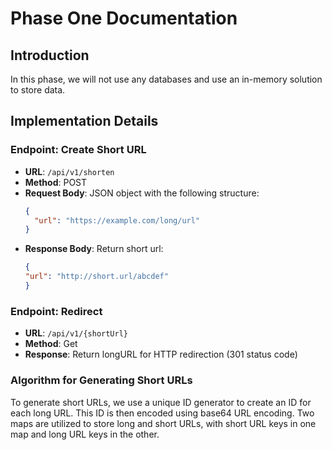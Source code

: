 # Phase One Documentation

## Introduction

In this phase, we will not use any databases and use an in-memory solution to store data.

## Implementation Details

### Endpoint: Create Short URL

- **URL**: `/api/v1/shorten`
- **Method**: POST
- **Request Body**: JSON object with the following structure:
  ```json
  {
    "url": "https://example.com/long/url"
  }
  
- **Response Body**: Return short url:
  ```json
  {
  "url": "http://short.url/abcdef"
  }

### Endpoint: Redirect

- **URL**: `/api/v1/{shortUrl}`
- **Method**: Get
- **Response**: Return longURL for HTTP redirection (301 status code)

### Algorithm for Generating Short URLs

To generate short URLs, we use a unique ID generator to create an ID for each long URL. This ID is then encoded using base64 URL encoding. Two maps are utilized to store long and short URLs, with short URL keys in one map and long URL keys in the other.